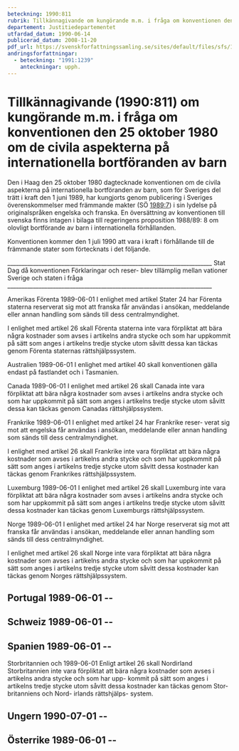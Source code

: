 ```yaml
---
beteckning: 1990:811
rubrik: Tillkännagivande om kungörande m.m. i fråga om konventionen den 25 oktober 1980 om de civila aspekterna på internationella bortföranden av barn
departement: Justitiedepartementet
utfardad_datum: 1990-06-14
publicerad_datum: 2008-11-20
pdf_url: https://svenskforfattningssamling.se/sites/default/files/sfs/1990-06/SFS1990-811.pdf
andringsforfattningar:
  - beteckning: "1991:1239"
    anteckningar: upph.
---
```


# Tillkännagivande (1990:811) om kungörande m.m. i fråga om konventionen den 25 oktober 1980 om de civila aspekterna på internationella bortföranden av barn

Den i Haag den 25 oktober 1980 dagtecknade konventionen om de civila aspekterna på internationella bortföranden av barn, som för Sveriges del trätt i kraft den 1 juni 1989, har kungjorts genom publicering i Sveriges överenskommelser med främmande makter (SÖ [1989:7](https://selex.se/eli/sfs/1989/7)) i sin lydelse på originalspråken engelska och franska. En översättning av konventionen till svenska finns intagen i bilaga till regeringens proposition 1988/89: 8 om olovligt bortförande av barn i internationella förhållanden.

Konventionen kommer den 1 juli 1990 att vara i kraft i förhållande till de främmande stater som förtecknats i det följande.

________________________________________________________________________ Stat                    Dag då konventionen     Förklaringar och reser- blev tillämplig mellan   vationer Sverige och staten i fråga ________________________________________________________________________

Amerikas Förenta        1989-06-01              I enlighet med artikel Stater                                          24 har Förenta staterna reserverat sig mot att franska får användas i ansökan, meddelande eller annan handling som sänds till dess centralmyndighet.

I enlighet med artikel 26 skall Förenta staterna inte vara förpliktat att bära några kostnader som avses i artikelns andra stycke och som har uppkommit på sätt som anges i artikelns tredje stycke utom såvitt dessa kan täckas genom Förenta staternas rättshjälpssystem.

Australien              1989-06-01              I enlighet med artikel 40 skall konventionen gälla  endast på fastlandet och i Tasmanien.

Canada                  1989-06-01              I enlighet med artikel 26 skall Canada inte vara förpliktat att bära några kostnader som avses i artikelns andra stycke och som har uppkommit på sätt som anges i artikelns tredje stycke utom såvitt dessa kan täckas genom Canadas rättshjälpssystem.

Frankrike               1989-06-01              I enlighet med artikel 24 har Frankrike reser- verat sig mot att engelska får användas i ansökan, meddelande eller annan  handling som sänds till dess centralmyndighet.

I enlighet med artikel 26 skall Frankrike inte vara förpliktat att bära några kostnader som avses i artikelns andra stycke och som har uppkommit på sätt som anges i artikelns tredje stycke utom såvitt dessa kostnader kan täckas genom Frankrikes rättshjälpssystem.

Luxemburg               1989-06-01              I enlighet med artikel 26 skall Luxemburg inte vara förpliktat att bära några kostnader som avses i artikelns andra stycke och som har uppkommit på sätt som anges i artikelns tredje stycke utom såvitt dessa kostnader kan täckas genom Luxemburgs rättshjälpssystem.

Norge                   1989-06-01              I enlighet med artikel 24 har Norge reserverat sig mot att franska får användas i ansökan, meddelande eller annan handling som sänds till dess centralmyndighet.

I enlighet med artikel 26 skall Norge inte vara förpliktat att bära några kostnader som avses i artikelns andra stycke och som har uppkommit på sätt som anges i artikelns tredje stycke utom såvitt dessa kostnader kan täckas genom Norges rättshjälpssystem.

## Portugal                1989-06-01              --

## Schweiz                 1989-06-01              --

## Spanien                 1989-06-01              --

Storbritannien och      1989-06-01              Enligt artikel 26 skall Nordirland                                      Storbritannien inte vara förpliktat att bära några kostnader som avses i artikelns andra stycke och som har upp- kommit på sätt som anges i artikelns tredje stycke utom såvitt dessa kostnader kan täckas genom Stor- britanniens och Nord- irlands rättshjälps- system.

## Ungern                  1990-07-01              --

## Österrike               1989-06-01              --